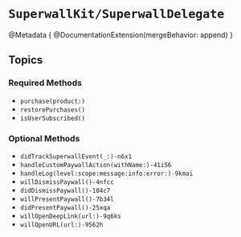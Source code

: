# ``SuperwallKit/SuperwallDelegate``

@Metadata {
  @DocumentationExtension(mergeBehavior: append)
}

## Topics

### Required Methods

- ``purchase(product:)``
- ``restorePurchases()``
- ``isUserSubscribed()``

### Optional Methods

- ``didTrackSuperwallEvent(_:)-n6x1``
- ``handleCustomPaywallAction(withName:)-41i56``
- ``handleLog(level:scope:message:info:error:)-9kmai``
- ``willDismissPaywall()-4nfcc``
- ``didDismissPaywall()-104c7``
- ``willPresentPaywall()-7b34l``
- ``didPresentPaywall()-25xqa``
- ``willOpenDeepLink(url:)-9q6ks``
- ``willOpenURL(url:)-9562h``
